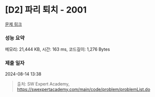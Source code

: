 # [D2] 파리 퇴치 - 2001 

[문제 링크](https://swexpertacademy.com/main/code/problem/problemDetail.do?contestProbId=AV5PzOCKAigDFAUq) 

### 성능 요약

메모리: 21,444 KB, 시간: 163 ms, 코드길이: 1,276 Bytes

### 제출 일자

2024-08-14 13:38



> 출처: SW Expert Academy, https://swexpertacademy.com/main/code/problem/problemList.do